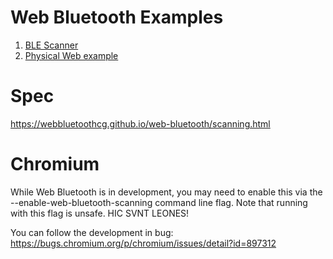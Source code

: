 # Web Bluetooth Examples

1. [BLE Scanner](https://dougt.github.io/webbluetooth-examples/scanner.html)
2. [Physical Web example](https://dougt.github.io/webbluetooth-examples/pw.html)

# Spec

https://webbluetoothcg.github.io/web-bluetooth/scanning.html

# Chromium

While Web Bluetooth is in development, you may need to enable this via the
--enable-web-bluetooth-scanning command line flag. Note that running with
this flag is unsafe. HIC SVNT LEONES!

You can follow the development in bug: https://bugs.chromium.org/p/chromium/issues/detail?id=897312
